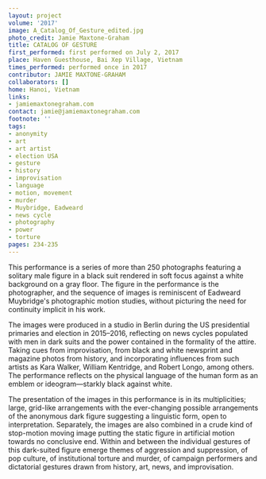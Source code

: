 ```yaml
---
layout: project
volume: '2017'
image: A_Catalog_Of_Gesture_edited.jpg
photo_credit: Jamie Maxtone-Graham
title: CATALOG OF GESTURE
first_performed: first performed on July 2, 2017
place: Haven Guesthouse, Bai Xep Village, Vietnam
times_performed: performed once in 2017
contributor: JAMIE MAXTONE-GRAHAM
collaborators: []
home: Hanoi, Vietnam
links:
- jamiemaxtonegraham.com
contact: jamie@jamiemaxtonegraham.com
footnote: ''
tags:
- anonymity
- art
- art artist
- election USA
- gesture
- history
- improvisation
- language
- motion, movement
- murder
- Muybridge, Eadweard
- news cycle
- photography
- power
- torture
pages: 234-235
---
```


This performance is a series of more than 250 photographs featuring a solitary male figure in a black suit rendered in soft focus against a white background on a gray floor. The figure in the performance is the photographer, and the sequence of images is reminiscent of Eadweard Muybridge's photographic motion studies, without picturing the need for continuity implicit in his work.

The images were produced in a studio in Berlin during the US presidential primaries and election in 2015–2016, reflecting on news cycles populated with men in dark suits and the power contained in the formality of the attire. Taking cues from improvisation, from black and white newsprint and magazine photos from history, and incorporating influences from such artists as Kara Walker, William Kentridge, and Robert Longo, among others. The performance reflects on the physical language of the human form as an emblem or ideogram—starkly black against white.

The presentation of the images in this performance is in its multiplicities; large, grid-like arrangements with the ever-changing possible arrangements of the anonymous dark figure suggesting a linguistic form, open to interpretation. Separately, the images are also combined in a crude kind of stop-motion moving image putting the static figure in artificial motion towards no conclusive end. Within and between the individual gestures of this dark-suited figure emerge themes of aggression and suppression, of pop culture, of institutional torture and murder, of campaign performers and dictatorial gestures drawn from history, art, news, and improvisation.
